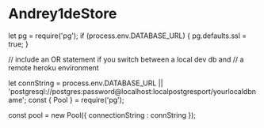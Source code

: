 # Andrey1deStore

let pg = require('pg');
if (process.env.DATABASE_URL) {
  pg.defaults.ssl = true;
}

// include an OR statement if you switch between a local dev db and 
// a remote heroku environment

let connString = process.env.DATABASE_URL || 'postgresql://postgres:password@localhost:localpostgresport/yourlocaldbname';
const { Pool } = require('pg');

const pool = new Pool({
  connectionString : connString
});


